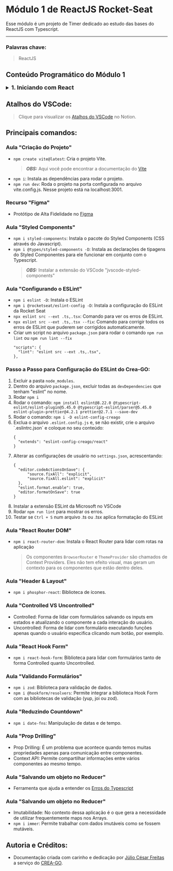 # Módulo 1 de ReactJS Rocket-Seat

Esse módulo é um projeto de Timer dedicado ao estudo das bases do ReactJS com Typescript.
___
### Palavras chave:
>ReactJS

## Conteúdo Programático do Módulo 1

<details style="font-size: 16px">
<summary><strong style="font-size: 18px">1. Iniciando com React</strong></summary>

  ---

  + Introdução
  + Criação do projeto
  ---
</details>

## Atalhos do VSCode:

>Clique para visualizar os [Atalhos do VSCode](https://silicon-chips-f58.notion.site/VsCode-Shortcuts-Atalhos-4ced0388660c4f1c93b410765c0a44cd) no Notion.

## Principais comandos:

### Aula "Criação do Projeto"

+ `npm create vite@latest`: Cria o projeto Vite.
  > **_OBS:_** Aqui você pode encontrar a documentação do [Vite](https://vitejs.dev/guide/)
+ `npm i`: Instala as dependências para rodar o projeto.
+ `npm run dev`: Roda o projeto na porta configurada no arquivo vite.config.js. Nesse projeto está na localhost:3001.

### Recurso "Figma"

+ Protótipo de Alta Fidelidade no [Figma](https://www.figma.com/community/file/1127351821076435124)

### Aula "Styled Components"

+ `npm i styled-components`: Instala o pacote do Styled Components (CSS através do Javascript).
+ `npm i @types/styled-components -D`: Instala as declarações de tipagens do Styled Componentes para ele funcionar em conjunto com o Typescript.
  > **_OBS:_** Instalar a extensão do VSCode "jvscode-styled-components"

### Aula "Configurando o ESLint"

+ `npm i eslint -D`: Instala o ESLint
+ `npm i @rocketseat/eslint-config -D`: Instala a configuração do ESLint da Rocket Seat
+ `npx eslint src --ext .ts,.tsx`: Comando para ver os erros de ESLint.
+ `npx eslint src --ext .ts,.tsx --fix`: Comando para corrigir todos os erros de ESLint que puderem ser corrigidos automaticamente.
+ Criar um script no arquivo `package.json` para rodar o comando `npm run lint` ou `npm run lint --fix`
    >
    ```
    "scripts": {
      "lint": "eslint src --ext .ts,.tsx",
    },
    ```

### **Passo a Passo para Configuração do ESLint do Crea-GO:**

1. Excluir a pasta `node_modules`.
2. Dentro do arquivo `package.json`, excluir todas as `devDependencies` que tenham "eslint" no nome.
3. Rodar `npm i`
4. Rodar o comando: `npm install eslint@8.22.0 @typescript-eslint/eslint-plugin@5.45.0 @typescript-eslint/parser@5.45.0 eslint-plugin-prettier@4.2.1 prettier@2.7.1 --save-dev`
5. Rodar o comando: `npm i -D eslint-config-creago`
6. Exclua o arquivo `.eslint.config.js` e, se não existir, crie o arquivo ´.eslintrc.json´ e coloque no seu conteúdo:
    >
    ```
    {
      "extends": "eslint-config-creago/react"
    }
    ```
7. Alterar as configurações de usuário no `settings.json`, acrescentando:
    >
    ```
    {
      "editor.codeActionsOnSave": {
          "source.fixAll": "explicit",
          "source.fixAll.eslint": "explicit"
      },
      "eslint.format.enable": true,
      "editor.formatOnSave": true
    }
    ```
8. Instalar a extensão ESLint da Microsoft no VSCode
9. Rodar `npm run lint` para mostrar os erros.
10. Testar se `Ctrl + S` num arquivo .ts ou .tsx aplica formatação do ESLint

### Aula "React Router DOM"

+ `npm i react-router-dom`: Instala o React Router para lidar com rotas na aplicação
  > Os componentes `BrowserRouter` e `ThemeProvider` são chamados de Context Providers. Eles não tem efeito visual, mas geram um contexto para os componentes que estão dentro deles.

### Aula "Header & Layout"

+ `npm i phosphor-react`: Biblioteca de ícones.

### Aula "Controlled VS Uncontrolled"

+ Controlled: Forma de lidar com formulários salvando os inputs em estados e atualizando o componente a cada interação do usuário.
+ Uncontrolled: Forma de lidar com formulário executando funções apenas quando o usuário especifica clicando num botão, por exemplo.

### Aula "React Hook Form"

+ `npm i react-hook-form`: Biblioteca para lidar com formulários tanto de forma Controlled quanto Uncontrolled.

### Aula "Validando Formulários"

+ `npm i zod`: Biblioteca para validação de dados.
+ `npm i @hookform/resolvers`: Permite integrar a biblioteca Hook Form com as bibliotecas de validação (yup, joi ou zod).

### Aula "Reduzindo Countdown"

+ `npm i date-fns`: Manipulação de datas e de tempo.

### Aula "Prop Drilling"

+ Prop Drilling: É um problema que acontece quando temos muitas propriedades apenas para comunicação entre componentes.
+ Context API: Permite compartilhar informações entre vários componentes ao mesmo tempo.

### Aula "Salvando um objeto no Reducer"

+ Ferramenta que ajuda a entender os [Erros do Typescript](https://ts-error-translator.vercel.app/)

### Aula "Salvando um objeto no Reducer"

+ Imutabilidade: No contexto dessa aplicação é o que gera a necessidade de utilizar frequentemente maps nos Arrays.
+ `npm i immer`: Permite trabalhar com dados imutáveis como se fossem mutáveis.

## Autoria e Créditos:

+ Documentação criada com carinho e dedicação por [Júlio César Freitas](https://github.com/juliofreitasbm) a serviço do [CREA-GO](https://www.creago.org.br/).